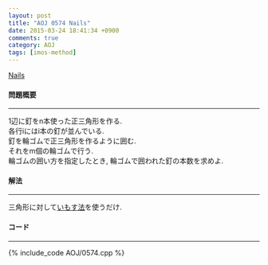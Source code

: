 ```yaml
---
layout: post
title: "AOJ 0574 Nails"
date: 2015-03-24 18:41:34 +0900
comments: true
category: AOJ
tags: [imos-method]
---
```


[Nails](http://judge.u-aizu.ac.jp/onlinejudge/description.jsp?id=0574)

#### 問題概要

****

1辺に釘をn本使った正三角形を作る.  
各行iにはi本の釘が並んでいる.  
釘を輪ゴムで正三角形を作るように囲む.  
それをm個の輪ゴムで行う.  
輪ゴムの囲い方を指定したとき, 輪ゴムで囲われた釘の本数を求めよ.

#### 解法

****

三角形に対して[いもす法](http://imoz.jp/algorithms/imos_method.html)を使うだけ.

#### コード

****

{% include_code AOJ/0574.cpp %}
